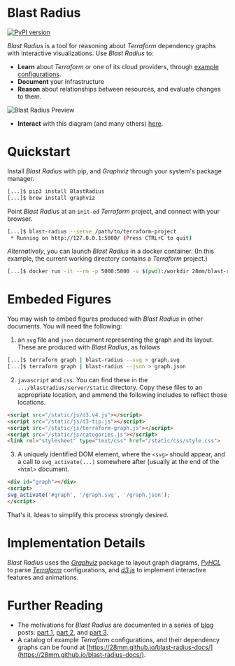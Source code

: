 # Blast Radius

[![PyPI version](https://badge.fury.io/py/BlastRadius.svg)](https://badge.fury.io/py/BlastRadius)

*Blast Radius* is a tool for reasoning about *Terraform* dependency graphs with interactive visualizations. Use *Blast Radius* to:
  * **Learn** about *Terraform* or one of its cloud providers, through [example configurations](https://28mm.github.io/blast-radius-docs/).
  * **Document** your infrastructure
  * **Reason** about relationships between resources, and evaluate changes to them.

![Blast Radius Preview](doc/blast-radius-demo.svg)

  * **Interact** with this diagram (and many others) [here](https://28mm.github.io/blast-radius-docs/).

# Quickstart

Install *Blast Radius* with pip, and *Graphviz* through your system's package manager.

````bash
[...]$ pip3 install BlastRadius
[...]$ brew install graphviz
````

Point *Blast Radius* at an `init-ed` *Terraform* project, and connect with your browser.

````bash
[...]$ blast-radius --serve /path/to/terraform-project
 * Running on http://127.0.0.1:5000/ (Press CTRL+C to quit)
````

*Alternatively*, you can launch *Blast Radius* in a docker container. (In this example, the current working directory contains a *Terraform* project.)

```bash
[...]$ docker run -it --rm -p 5000:5000 -v $(pwd):/workdir 28mm/blast-radius
````

# Embeded Figures

You may wish to embed figures produced with *Blast Radius* in other documents. You will need the following:

 1. an `svg` file and `json` document representing the graph and its layout. These are produced with *Blast Radius*, as follows

````bash
[...]$ terraform graph | blast-radius --svg > graph.svg
[...]$ terraform graph | blast-radius --json > graph.json
````

  2. `javascript` and `css`. You can find these in the `.../blastradius/server/static` directory. Copy these files to an appropriate location, and ammend the following includes to reflect those locations.

  ````html
<script src="/static/js/d3.v4.js"></script>
<script src="/static/js/d3-tip.js"></script>
<script src="/static/js/terraform-graph.js"></script>
<script src="/static/js/categories.js"></script>
<link rel="stylesheet" type="text/css" href="/static/css/style.css">
  ````

  3. A uniquely identified DOM element, where the `<svg>` should appear, and a call to `svg_activate(...)` somewhere after (usually at the end of the `<html>` document. 

  ````html
<div id="graph"></div> 
<script>
svg_activate('#graph', '/graph.svg', '/graph.json');
</script>
````

That's it. Ideas to simplify this process strongly desired. 

# Implementation Details

*Blast Radius* uses the [*Graphviz*](http://graphviz.org/) package to layout graph diagrams, [*PyHCL*](https://github.com/virtuald/pyhcl) to parse [*Terraform*](https://www.terraform.io/) configurations, and [*d3.js*](https://d3js.org/) to implement interactive features and animations.

# Further Reading

  * The motivations for *Blast Radius* are documented in a series of [blog](https://28mm.github.io) posts: [part 1](https://28mm.github.io/notes/d3-terraform-graphs), [part 2](https://28mm.github.io/notes/d3-terraform-graphs-2), and [part 3](https://28mm.github.io/notes/terraform-graphs-3).
  * A catalog of example *Terraform* configurations, and their dependency graphs can be found at [https://28mm.github.io/blast-radius-docs/](https://28mm.github.io/blast-radius-docs/).
